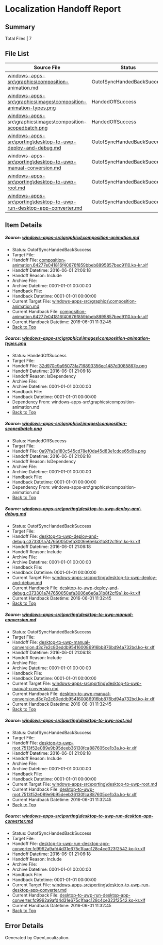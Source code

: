 # <a name='report-top'></a> Localization Handoff Report

## Summary
 Total Files | 7

## File List
 Source File | Status | Details 
 ----------- | ------ | ------- 
 [windows-apps-src\graphics\composition-animation.md](https://github.com/Microsoft/windows-apps/blob/f51a2663ad2a7cf35d650c99e1219a60442131d0/windows-apps-src/graphics/composition-animation.md) | OutofSyncHandedBackSuccess | [Details](#9d0c05c6c75ce5ee42b56e3b94235a7cf3631f2c2581)
 [windows-apps-src\graphics\images\composition-animation-types.png](https://github.com/Microsoft/windows-apps/blob/f51a2663ad2a7cf35d650c99e1219a60442131d0/windows-apps-src/graphics/images/composition-animation-types.png) | HandedOffSuccess | [Details](#32d970c9a95073fa716893356ec1487d3085867e2597)
 [windows-apps-src\graphics\images\composition-scopedbatch.png](https://github.com/Microsoft/windows-apps/blob/f51a2663ad2a7cf35d650c99e1219a60442131d0/windows-apps-src/graphics/images/composition-scopedbatch.png) | HandedOffSuccess | [Details](#0a97fa3e180c545cd78ef0da45d83e1cdce65d9a2602)
 [windows-apps-src\porting\desktop-to-uwp-deploy-and-debug.md](https://github.com/Microsoft/windows-apps/blob/606d5237cb67cb4439704f81b180c3c48cc1556f/windows-apps-src/porting/desktop-to-uwp-deploy-and-debug.md) | OutofSyncHandedBackSuccess | [Details](#14634c12435cd8d6d4471a65c0f8deb36e3b1c803372)
 [windows-apps-src\porting\desktop-to-uwp-manual-conversion.md](https://github.com/Microsoft/windows-apps/blob/606d5237cb67cb4439704f81b180c3c48cc1556f/windows-apps-src/porting/desktop-to-uwp-manual-conversion.md) | OutofSyncHandedBackSuccess | [Details](#be7599403e78c8db7ba91fe5a7c25b1c1a1ab6443373)
 [windows-apps-src\porting\desktop-to-uwp-root.md](https://github.com/Microsoft/windows-apps/blob/606d5237cb67cb4439704f81b180c3c48cc1556f/windows-apps-src/porting/desktop-to-uwp-root.md) | OutofSyncHandedBackSuccess | [Details](#fac987817edabe67a231e0e00f56c04d868fa47c3374)
 [windows-apps-src\porting\desktop-to-uwp-run-desktop-app-converter.md](https://github.com/Microsoft/windows-apps/blob/606d5237cb67cb4439704f81b180c3c48cc1556f/windows-apps-src/porting/desktop-to-uwp-run-desktop-app-converter.md) | OutofSyncHandedBackSuccess | [Details](#ccb7a7722a6cb71d632cd6e51765bc0c719d826a3375)

## Item Details
##### <a name='9d0c05c6c75ce5ee42b56e3b94235a7cf3631f2c2581'></a> Source: [windows-apps-src\graphics\composition-animation.md](https://github.com/Microsoft/windows-apps/blob/f51a2663ad2a7cf35d650c99e1219a60442131d0/windows-apps-src/graphics/composition-animation.md)
* Status: OutofSyncHandedBackSuccess
* Target File: 
* Handoff File: [composition-animation.64277e041816f40676f859bbeb8895857bec9110.ko-kr.xlf](https://github.com/Microsoft/WDG.handoff/blob/4e8ee57342adc95106b853c7385d5c6a54f7a92f/ol-handoff/Microsoft/windows-apps.ko-kr/master/composition-animation.64277e041816f40676f859bbeb8895857bec9110.ko-kr.xlf)
* Handoff Datetime: 2016-06-01 21:06:18
* Handoff Reason: Include
* Archive File: 
* Archive Datetime: 0001-01-01 00:00:00
* Handback File: 
* Handback Datetime: 0001-01-01 00:00:00
* Current Target File: [windows-apps-src\graphics\composition-animation.md](https://github.com/Microsoft/windows-apps.ko-kr/blob/5457db406ad9aacb0b6d1f02215e3e57712b5d30/windows-apps-src/graphics/composition-animation.md)
* Current Handback File: [composition-animation.64277e041816f40676f859bbeb8895857bec9110.ko-kr.xlf](https://github.com/Microsoft/WDG.handback/blob/492a29821ad5c76f0421a8fb05bd896b45456717/ol-handback/Microsoft/windows-apps.ko-kr/master/composition-animation.64277e041816f40676f859bbeb8895857bec9110.ko-kr.xlf)
* Current Handback Datetime: 2016-06-01 11:32:45
* [Back to Top](#report-top)

##### <a name='32d970c9a95073fa716893356ec1487d3085867e2597'></a> Source: [windows-apps-src\graphics\images\composition-animation-types.png](https://github.com/Microsoft/windows-apps/blob/f51a2663ad2a7cf35d650c99e1219a60442131d0/windows-apps-src/graphics/images/composition-animation-types.png)
* Status: HandedOffSuccess
* Target File: 
* Handoff File: [32d970c9a95073fa716893356ec1487d3085867e.png](https://github.com/Microsoft/WDG.handoff/blob/4e8ee57342adc95106b853c7385d5c6a54f7a92f/ol-handoff/Microsoft/windows-apps.ko-kr/master/32d970c9a95073fa716893356ec1487d3085867e.png)
* Handoff Datetime: 2016-06-01 21:06:18
* Handoff Reason: IsDependency
* Archive File: 
* Archive Datetime: 0001-01-01 00:00:00
* Handback File: 
* Handback Datetime: 0001-01-01 00:00:00
* Dependency From: windows-apps-src\graphics\composition-animation.md
* [Back to Top](#report-top)

##### <a name='0a97fa3e180c545cd78ef0da45d83e1cdce65d9a2602'></a> Source: [windows-apps-src\graphics\images\composition-scopedbatch.png](https://github.com/Microsoft/windows-apps/blob/f51a2663ad2a7cf35d650c99e1219a60442131d0/windows-apps-src/graphics/images/composition-scopedbatch.png)
* Status: HandedOffSuccess
* Target File: 
* Handoff File: [0a97fa3e180c545cd78ef0da45d83e1cdce65d9a.png](https://github.com/Microsoft/WDG.handoff/blob/4e8ee57342adc95106b853c7385d5c6a54f7a92f/ol-handoff/Microsoft/windows-apps.ko-kr/master/0a97fa3e180c545cd78ef0da45d83e1cdce65d9a.png)
* Handoff Datetime: 2016-06-01 21:06:18
* Handoff Reason: IsDependency
* Archive File: 
* Archive Datetime: 0001-01-01 00:00:00
* Handback File: 
* Handback Datetime: 0001-01-01 00:00:00
* Dependency From: windows-apps-src\graphics\composition-animation.md
* [Back to Top](#report-top)

##### <a name='14634c12435cd8d6d4471a65c0f8deb36e3b1c803372'></a> Source: [windows-apps-src\porting\desktop-to-uwp-deploy-and-debug.md](https://github.com/Microsoft/windows-apps/blob/606d5237cb67cb4439704f81b180c3c48cc1556f/windows-apps-src/porting/desktop-to-uwp-deploy-and-debug.md)
* Status: OutofSyncHandedBackSuccess
* Target File: 
* Handoff File: [desktop-to-uwp-deploy-and-debug.c373301a747650050efa3006e6e6a31b8f2cf9a1.ko-kr.xlf](https://github.com/Microsoft/WDG.handoff/blob/4e8ee57342adc95106b853c7385d5c6a54f7a92f/ol-handoff/Microsoft/windows-apps.ko-kr/master/desktop-to-uwp-deploy-and-debug.c373301a747650050efa3006e6e6a31b8f2cf9a1.ko-kr.xlf)
* Handoff Datetime: 2016-06-01 21:06:18
* Handoff Reason: Include
* Archive File: 
* Archive Datetime: 0001-01-01 00:00:00
* Handback File: 
* Handback Datetime: 0001-01-01 00:00:00
* Current Target File: [windows-apps-src\porting\desktop-to-uwp-deploy-and-debug.md](https://github.com/Microsoft/windows-apps.ko-kr/blob/5457db406ad9aacb0b6d1f02215e3e57712b5d30/windows-apps-src/porting/desktop-to-uwp-deploy-and-debug.md)
* Current Handback File: [desktop-to-uwp-deploy-and-debug.c373301a747650050efa3006e6e6a31b8f2cf9a1.ko-kr.xlf](https://github.com/Microsoft/WDG.handback/blob/492a29821ad5c76f0421a8fb05bd896b45456717/ol-handback/Microsoft/windows-apps.ko-kr/master/desktop-to-uwp-deploy-and-debug.c373301a747650050efa3006e6e6a31b8f2cf9a1.ko-kr.xlf)
* Current Handback Datetime: 2016-06-01 11:32:45
* [Back to Top](#report-top)

##### <a name='be7599403e78c8db7ba91fe5a7c25b1c1a1ab6443373'></a> Source: [windows-apps-src\porting\desktop-to-uwp-manual-conversion.md](https://github.com/Microsoft/windows-apps/blob/606d5237cb67cb4439704f81b180c3c48cc1556f/windows-apps-src/porting/desktop-to-uwp-manual-conversion.md)
* Status: OutofSyncHandedBackSuccess
* Target File: 
* Handoff File: [desktop-to-uwp-manual-conversion.d3c7e2c80eddb954160086916bb876bd94a732bd.ko-kr.xlf](https://github.com/Microsoft/WDG.handoff/blob/4e8ee57342adc95106b853c7385d5c6a54f7a92f/ol-handoff/Microsoft/windows-apps.ko-kr/master/desktop-to-uwp-manual-conversion.d3c7e2c80eddb954160086916bb876bd94a732bd.ko-kr.xlf)
* Handoff Datetime: 2016-06-01 21:06:18
* Handoff Reason: Include
* Archive File: 
* Archive Datetime: 0001-01-01 00:00:00
* Handback File: 
* Handback Datetime: 0001-01-01 00:00:00
* Current Target File: [windows-apps-src\porting\desktop-to-uwp-manual-conversion.md](https://github.com/Microsoft/windows-apps.ko-kr/blob/5457db406ad9aacb0b6d1f02215e3e57712b5d30/windows-apps-src/porting/desktop-to-uwp-manual-conversion.md)
* Current Handback File: [desktop-to-uwp-manual-conversion.d3c7e2c80eddb954160086916bb876bd94a732bd.ko-kr.xlf](https://github.com/Microsoft/WDG.handback/blob/492a29821ad5c76f0421a8fb05bd896b45456717/ol-handback/Microsoft/windows-apps.ko-kr/master/desktop-to-uwp-manual-conversion.d3c7e2c80eddb954160086916bb876bd94a732bd.ko-kr.xlf)
* Current Handback Datetime: 2016-06-01 11:32:45
* [Back to Top](#report-top)

##### <a name='fac987817edabe67a231e0e00f56c04d868fa47c3374'></a> Source: [windows-apps-src\porting\desktop-to-uwp-root.md](https://github.com/Microsoft/windows-apps/blob/606d5237cb67cb4439704f81b180c3c48cc1556f/windows-apps-src/porting/desktop-to-uwp-root.md)
* Status: OutofSyncHandedBackSuccess
* Target File: 
* Handoff File: [desktop-to-uwp-root.7513f52e089e9b95deeb36130fca887605ce1b3a.ko-kr.xlf](https://github.com/Microsoft/WDG.handoff/blob/4e8ee57342adc95106b853c7385d5c6a54f7a92f/ol-handoff/Microsoft/windows-apps.ko-kr/master/desktop-to-uwp-root.7513f52e089e9b95deeb36130fca887605ce1b3a.ko-kr.xlf)
* Handoff Datetime: 2016-06-01 21:06:18
* Handoff Reason: Include
* Archive File: 
* Archive Datetime: 0001-01-01 00:00:00
* Handback File: 
* Handback Datetime: 0001-01-01 00:00:00
* Current Target File: [windows-apps-src\porting\desktop-to-uwp-root.md](https://github.com/Microsoft/windows-apps.ko-kr/blob/5457db406ad9aacb0b6d1f02215e3e57712b5d30/windows-apps-src/porting/desktop-to-uwp-root.md)
* Current Handback File: [desktop-to-uwp-root.7513f52e089e9b95deeb36130fca887605ce1b3a.ko-kr.xlf](https://github.com/Microsoft/WDG.handback/blob/492a29821ad5c76f0421a8fb05bd896b45456717/ol-handback/Microsoft/windows-apps.ko-kr/master/desktop-to-uwp-root.7513f52e089e9b95deeb36130fca887605ce1b3a.ko-kr.xlf)
* Current Handback Datetime: 2016-06-01 11:32:45
* [Back to Top](#report-top)

##### <a name='ccb7a7722a6cb71d632cd6e51765bc0c719d826a3375'></a> Source: [windows-apps-src\porting\desktop-to-uwp-run-desktop-app-converter.md](https://github.com/Microsoft/windows-apps/blob/606d5237cb67cb4439704f81b180c3c48cc1556f/windows-apps-src/porting/desktop-to-uwp-run-desktop-app-converter.md)
* Status: OutofSyncHandedBackSuccess
* Target File: 
* Handoff File: [desktop-to-uwp-run-desktop-app-converter.fc9992a9afd4d31e675c1faac128c4ce323f2542.ko-kr.xlf](https://github.com/Microsoft/WDG.handoff/blob/4e8ee57342adc95106b853c7385d5c6a54f7a92f/ol-handoff/Microsoft/windows-apps.ko-kr/master/desktop-to-uwp-run-desktop-app-converter.fc9992a9afd4d31e675c1faac128c4ce323f2542.ko-kr.xlf)
* Handoff Datetime: 2016-06-01 21:06:18
* Handoff Reason: Include
* Archive File: 
* Archive Datetime: 0001-01-01 00:00:00
* Handback File: 
* Handback Datetime: 0001-01-01 00:00:00
* Current Target File: [windows-apps-src\porting\desktop-to-uwp-run-desktop-app-converter.md](https://github.com/Microsoft/windows-apps.ko-kr/blob/5457db406ad9aacb0b6d1f02215e3e57712b5d30/windows-apps-src/porting/desktop-to-uwp-run-desktop-app-converter.md)
* Current Handback File: [desktop-to-uwp-run-desktop-app-converter.fc9992a9afd4d31e675c1faac128c4ce323f2542.ko-kr.xlf](https://github.com/Microsoft/WDG.handback/blob/492a29821ad5c76f0421a8fb05bd896b45456717/ol-handback/Microsoft/windows-apps.ko-kr/master/desktop-to-uwp-run-desktop-app-converter.fc9992a9afd4d31e675c1faac128c4ce323f2542.ko-kr.xlf)
* Current Handback Datetime: 2016-06-01 11:32:45
* [Back to Top](#report-top)


## Error Details

Generated by OpenLocalization.

